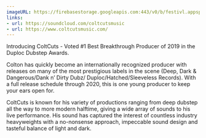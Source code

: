 ```yaml
---
imageURL: https://firebasestorage.googleapis.com:443/v0/b/festivl.appspot.com/o/userContent%2FC4BC1CB6-2A2C-4DB6-B94A-A75434A3F3EE.png?alt=media&token=cdde5d4d-b194-4ec8-a695-1464ebb95dfd
links:
- url: https://soundcloud.com/coltcutsmusic
- url: https://www.coltcutsmusic.com/
---
```

Introducing ColtCuts - Voted #1 Best
Breakthrough Producer of 2019 in the Duploc
Dubstep Awards.

Colton has quickly become an internationally
recognized producer with releases on many of
the most prestigious labels in the scene (Deep,
Dark & Dangerous/Dank n’ Dirty Dubz/
Duploc/Hatched/Sleeveless Records). With a
full release schedule through 2020, this is one
young producer to keep your ears open for.

ColtCuts is known for his variety of
productions ranging from deep dubstep all the
way to more modern halftime, giving a wide
array of sounds to his live performance. His
sound has captured the interest of countless
industry heavyweights with a no-nonsense
approach, impeccable sound design and
tasteful balance of light and dark.